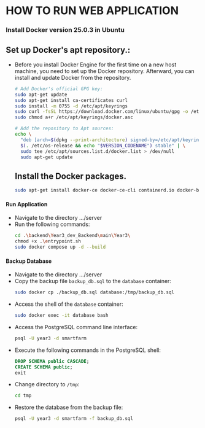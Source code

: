 # HOW TO RUN WEB APPLICATION

### Install Docker version 25.0.3 in Ubuntu

## Set up Docker's apt repository.:
- Before you install Docker Engine for the first time on a new host machine, you need to set up the Docker repository. Afterward, you can install and update Docker from the repository.
    ```bash
    # Add Docker's official GPG key:
    sudo apt-get update
    sudo apt-get install ca-certificates curl
    sudo install -m 0755 -d /etc/apt/keyrings
    sudo curl -fsSL https://download.docker.com/linux/ubuntu/gpg -o /etc/apt/keyrings/docker.asc
    sudo chmod a+r /etc/apt/keyrings/docker.asc

    # Add the repository to Apt sources:
    echo \
      "deb [arch=$(dpkg --print-architecture) signed-by=/etc/apt/keyrings/docker.asc] https://download.docker.com/linux/ubuntu \
      $(. /etc/os-release && echo "$VERSION_CODENAME") stable" | \
      sudo tee /etc/apt/sources.list.d/docker.list > /dev/null
      sudo apt-get update
    ```
  ## Install the Docker packages.
    ```bash
    sudo apt-get install docker-ce docker-ce-cli containerd.io docker-buildx-plugin docker-compose-plugin
    ```
#### Run Application
- Navigate to the directory .../server
- Run the following commands:
    ```bash
    cd .\backend\Year3_dev_Backend\main\Year3\
    chmod +x .\entrypoint.sh
    sudo docker compose up -d --build
    ```

#### Backup Database
- Navigate to the directory .../server
- Copy the backup file `backup_db.sql` to the `database` container:
    ```bash
    sudo docker cp ./backup_db.sql database:/tmp/backup_db.sql
    ```
- Access the shell of the `database` container:
    ```bash
    sudo docker exec -it database bash
    ```
- Access the PostgreSQL command line interface:
    ```bash
    psql -U year3 -d smartfarm
    ```
- Execute the following commands in the PostgreSQL shell:
    ```sql
    DROP SCHEMA public CASCADE;
    CREATE SCHEMA public;
    exit
    ```
- Change directory to `/tmp`:
    ```bash
    cd tmp
    ```
- Restore the database from the backup file:
    ```bash
    psql -U year3 -d smartfarm -f backup_db.sql
    ```
